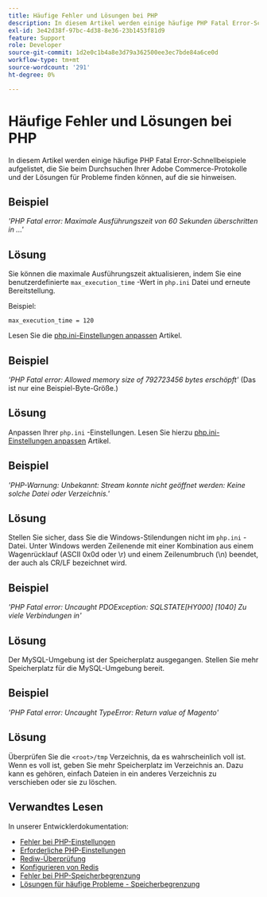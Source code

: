 ```yaml
---
title: Häufige Fehler und Lösungen bei PHP
description: In diesem Artikel werden einige häufige PHP Fatal Error-Schnellbeispiele aufgelistet, die Sie beim Durchsuchen Ihrer Adobe Commerce-Protokolle und der Lösungen für Probleme finden können, auf die sie hinweisen.
exl-id: 3e42d38f-97bc-4d38-8e36-23b1453f81d9
feature: Support
role: Developer
source-git-commit: 1d2e0c1b4a8e3d79a362500ee3ec7bde84a6ce0d
workflow-type: tm+mt
source-wordcount: '291'
ht-degree: 0%

---
```


# Häufige Fehler und Lösungen bei PHP

In diesem Artikel werden einige häufige PHP Fatal Error-Schnellbeispiele aufgelistet, die Sie beim Durchsuchen Ihrer Adobe Commerce-Protokolle und der Lösungen für Probleme finden können, auf die sie hinweisen.

## Beispiel

*&#39;PHP Fatal error: Maximale Ausführungszeit von 60 Sekunden überschritten in ...&#39;*

## Lösung

Sie können die maximale Ausführungszeit aktualisieren, indem Sie eine benutzerdefinierte `max_execution_time` -Wert in `php.ini` Datei und erneute Bereitstellung.

Beispiel:

`max_execution_time = 120`

Lesen Sie die [php.ini-Einstellungen anpassen](https://devdocs.magento.com/cloud/project/magento-app-php-ini.html) Artikel.

## Beispiel

*&#39;PHP Fatal error: Allowed memory size of 792723456 bytes erschöpft&#39;* (Das ist nur eine Beispiel-Byte-Größe.)

## Lösung

Anpassen Ihrer `php.ini` -Einstellungen. Lesen Sie hierzu [php.ini-Einstellungen anpassen](https://devdocs.magento.com/cloud/project/magento-app-php-ini.html) Artikel.

## Beispiel

*&#39;PHP-Warnung: Unbekannt: Stream konnte nicht geöffnet werden: Keine solche Datei oder Verzeichnis.&#39;*

## Lösung

Stellen Sie sicher, dass Sie die Windows-Stilendungen nicht im `php.ini` -Datei. Unter Windows werden Zeilenende mit einer Kombination aus einem Wagenrücklauf (ASCII 0x0d oder \r) und einem Zeilenumbruch (\n) beendet, der auch als CR/LF bezeichnet wird.

## Beispiel

*&#39;PHP Fatal error: Uncaught PDOException: SQLSTATE\[HY000\] \[1040\] Zu viele Verbindungen in&#39;*

## Lösung

Der MySQL-Umgebung ist der Speicherplatz ausgegangen. Stellen Sie mehr Speicherplatz für die MySQL-Umgebung bereit.

## Beispiel

*&#39;PHP Fatal error: Uncaught TypeError: Return value of Magento&#39;*

## Lösung

Überprüfen Sie die `<root>/tmp` Verzeichnis, da es wahrscheinlich voll ist. Wenn es voll ist, geben Sie mehr Speicherplatz im Verzeichnis an. Dazu kann es gehören, einfach Dateien in ein anderes Verzeichnis zu verschieben oder sie zu löschen.

## Verwandtes Lesen

In unserer Entwicklerdokumentation:

* [Fehler bei PHP-Einstellungen](https://devdocs.magento.com/guides/v2.3/install-gde/trouble/php/tshoot_php-set.html)
* [Erforderliche PHP-Einstellungen](https://devdocs.magento.com/guides/v2.3/install-gde/prereq/php-settings.html)
* [Rediw-Überprüfung](https://devdocs.magento.com/guides/v2.3/config-guide/redis/redis-session.html#redis-verify)
* [Konfigurieren von Redis](https://devdocs.magento.com/guides/v2.3/config-guide/redis/config-redis.html)
* [Fehler bei PHP-Speicherbegrenzung](https://devdocs.magento.com/guides/v2.3/install-gde/trouble/php/tshoot_php-set.html#trouble-php-memory)
* [Lösungen für häufige Probleme - Speicherbegrenzung](https://devdocs.magento.com/guides/v2.3/test/unit/unit_test_execution_cli.html#solutions-to-common-problems)
